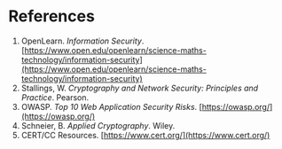 # References

1. OpenLearn. *Information Security*. [https://www.open.edu/openlearn/science-maths-technology/information-security](https://www.open.edu/openlearn/science-maths-technology/information-security)
2. Stallings, W. *Cryptography and Network Security: Principles and Practice*. Pearson.
3. OWASP. *Top 10 Web Application Security Risks*. [https://owasp.org/](https://owasp.org/)
4. Schneier, B. *Applied Cryptography*. Wiley.
5. CERT/CC Resources. [https://www.cert.org/](https://www.cert.org/)
